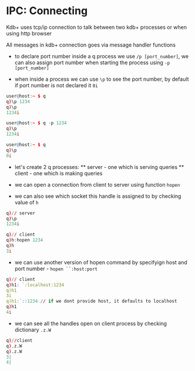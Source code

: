 # IPC: Connecting

Kdb+ uses tcp/ip connection to talk between two kdb+ processes or when using http browser

All messages in kdb+ connection goes via message handler functions

* to declare port number inside a q process we use `/p [port_number]`, we can also assign port number when starting the process using `-p [port_number]` 

* when inside a process we can use `\p` to see the port number, by default if port number is not declared it `0i`

```q
user@host:~ $ q
q)\p 1234
q)\p 
1234i

user@host:~ $ q -p 1234
q)\p 
1234i

user@host:~ $ q
q)\p
0i
```

* let's create 2 q processes:
** server - one which is serving queries
** client - one which is making queries

* we can open a connection from client to server using function `hopen`
* we can also see which socket this handle is assigned to by checking value of `h`
```q
q)// server
q)\p 
1234i
```

```q
q)// client
q)h:hopen 1234
q)h
3i
```

* we can use another version of hopen command by specifyign host and port number - `hopen ``:host:port`
```q
q)// client 
q)h1: `:localhost:1234
q)h1
3i
q)h1:`::1234 // if we dont provide host, it defaults to localhost
q)h1
4i

```
* we can see all the handles open on client process by checking dictionary `.z.W`

```q
q)//client
q).z.W
q).z.W
3|
4|
```